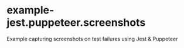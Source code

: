 # example-jest.puppeteer.screenshots
Example capturing screenshots on test failures using Jest &amp; Puppeteer
